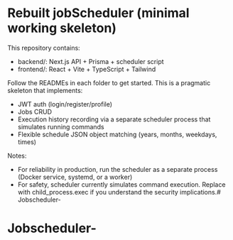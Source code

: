 # Rebuilt jobScheduler (minimal working skeleton)

This repository contains:
- backend/: Next.js API + Prisma + scheduler script
- frontend/: React + Vite + TypeScript + Tailwind

Follow the READMEs in each folder to get started. This is a pragmatic skeleton that implements:
- JWT auth (login/register/profile)
- Jobs CRUD
- Execution history recording via a separate scheduler process that simulates running commands
- Flexible schedule JSON object matching (years, months, weekdays, times)

Notes:
- For reliability in production, run the scheduler as a separate process (Docker service, systemd, or a worker)
- For safety, scheduler currently simulates command execution. Replace with child_process.exec if you understand the security implications.# Jobscheduler-
# Jobscheduler-
